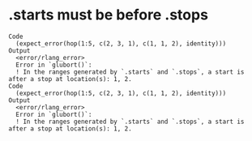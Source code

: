 # .starts must be before .stops

    Code
      (expect_error(hop(1:5, c(2, 3, 1), c(1, 1, 2), identity)))
    Output
      <error/rlang_error>
      Error in `glubort()`:
      ! In the ranges generated by `.starts` and `.stops`, a start is after a stop at location(s): 1, 2.
    Code
      (expect_error(hop(1:5, c(2, 3, 1), c(1, 1, 2), identity)))
    Output
      <error/rlang_error>
      Error in `glubort()`:
      ! In the ranges generated by `.starts` and `.stops`, a start is after a stop at location(s): 1, 2.

